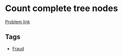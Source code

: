 # Count complete tree nodes

[Problem link](https://leetcode.com/problems/count-complete-tree-nodes)

## Tags

* [Fraud](/README.md#Fraud)
